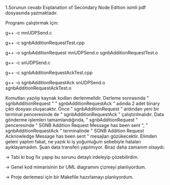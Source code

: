 1.Sorunun cevabı Explanation of Secondary Node Edition isimli pdf dosyasında yazmaktadır.

Programı çalıştırmak için:

g++ -c mnUDPSend.c

g++ -c sgnbAdditionRequestTest.cpp

g++ -o sgnbAdditionRequest mnUDPSend.o sgnbAdditionRequestTest.o

g++ -c snUDPSend.c

g++ -c sgnbAdditionRequestAckTest.cpp

g++ -o sgnbAdditionRequestAck snUDPSend.o sgnbAdditionRequestAckTest.o

Komutları yazılıp kaynak kodları derlenmelidir.
Derleme sonrasında " sgnbAdditionRequest " " sgnbAdditionRequestAck " adında 2 adet binary çıktı dosyası oluşacaktır.
Önce " sgnbAdditionRequest " ardından yeni bir terminal penceresinde de " sgnbAdditionRequestAck " çalıştırılmalıdır.
Data gönderme işlemleri tamamlandığında, " sgnbAdditionRequest " penceresinde " SGNB Addition Request Message has been sent ", 
" sgnbAdditionRequestAck " terminalinde " SGNB Addition Request Acknowledge Message has been sent " mesajları gözükecektir.
Elimden geleni yaptım fakat, ne yazık ki iş yoğunluğum sebebiyle hataları ayıklayamadım. Şuan data transferi yapılmıyor.
Biraz daha zamanım olsaydı:

-> Tabi ki bug fix yapıp bu sorunu detaylı irdeleyip çözebilirdim.

-> Genel kod mimarisinin bir UML diagramını çizmeyi planlıyordum.

-> Proje derlemesi için bir Makefile hazırlamayı planlıyordum.
